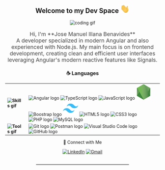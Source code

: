 <div align="center">

  <h2>
    Welcome to my Dev Space
    <img src="https://raw.githubusercontent.com/ABSphreak/ABSphreak/master/gifs/Hi.gif" width="30" alt="Hi" />
  </h2>

  <img src="https://user-images.githubusercontent.com/5713670/87202985-820dcb80-c2b6-11ea-9f56-7ec461c497c3.gif" width="200" alt="coding 
   gif" />
  <p style="max-width: 600px; font-size: 1.1rem; color: #444;">
     Hi, I'm **Jose Manuel Illana Benavides**<br>A developer specialized in modern Angular and also experienced with Node.js.  
     My main focus is on frontend development, creating clean and efficient user interfaces leveraging Angular's modern reactive features 
     like Signals.
  </p>
  
  <h3>☕️ Languages</h3>
<table align="center">
    <tr>
        <td style="font-weight: bold; padding-right: 10px; vertical-align: center; border: none;">
                  <img src="https://media2.giphy.com/media/QssGEmpkyEOhBCb7e1/giphy.gif?cid=ecf05e47a0n3gi1bfqntqmob8g9aid1oyj2wr3ds3mg700bl&rid=giphy.gif" width="30" alt="Skills gif">
        </td>
        <td>
          <img src="https://i.giphy.com/media/XEDIHHp3i8bVoEdxd7/200.webp" width="45" alt="Angular logo" />
          <img src="https://cdn.jsdelivr.net/gh/devicons/devicon/icons/typescript/typescript-original.svg" width="45" alt="TypeScript logo"/>
          <img src="https://i.giphy.com/media/ln7z2eWriiQAllfVcn/200w.webp" width="50" alt="JavaScript logo" />
          <img src="https://raw.githubusercontent.com/github/explore/main/topics/nodejs/nodejs.png" width="50" alt="Node.js logo" />  
          <img src="https://i.giphy.com/media/Sr8xDpMwVKOHUWDVRD/200.webp" width="50" alt="Boostrap logo" />
          <img src="https://raw.githubusercontent.com/devicons/devicon/master/icons/tailwindcss/tailwindcss-original.svg" width="50" />
          <img src="https://i.giphy.com/media/XAxylRMCdpbEWUAvr8/200.webp" width="52" alt="HTML5 logo" />
          <img src="https://i.giphy.com/media/fsEaZldNC8A1PJ3mwp/200.webp" width="52" alt="CSS3 logo" />
          <img src="https://i.giphy.com/media/JqDcpPX8vWahUny0pE/200.webp" width="72" alt="PHP logo" />
          <img src="https://cdn.jsdelivr.net/gh/devicons/devicon/icons/mysql/mysql-original.svg" width="50" alt="MySQL logo" />
        </td>
    </tr>
    <tr>
        <td style="font-weight: bold; padding-right: 10px; vertical-align: center; border: none;">
          <img src="https://media.giphy.com/media/TEnXkcsHrP4YedChhA/giphy.gif" width="30" alt="Tools gif">
        </td>
        <td>
          <img src="https://cdn.jsdelivr.net/gh/devicons/devicon/icons/git/git-original.svg" width="50" alt="Git logo" />
          <img src="https://cdn.jsdelivr.net/gh/devicons/devicon/icons/postman/postman-original.svg" width="48" alt="Postman logo" />
          <img src="https://cdn.jsdelivr.net/gh/devicons/devicon/icons/vscode/vscode-original.svg" width="45" alt="Visual Studio Code logo" />
          <img src="https://cdn.jsdelivr.net/gh/devicons/devicon/icons/github/github-original.svg" width="50" alt="GitHub logo" />
        </td>
    </tr>
</table>

🤝   Connect with Me
  
   [![LinkedIn](https://img.shields.io/badge/LinkedIn-0077B5?style=for-the-badge&logo=linkedin&logoColor=white)](https://www.linkedin.com/in/jose-manuel-illana-benavides-8177a8267/)
   [![Gmail](https://img.shields.io/badge/Gmail-D14836?style=for-the-badge&logo=gmail&logoColor=white)](mailto:jmabenavides25@gmail.com)

  <hr style="width: 60%; margin: 2rem auto; border: 0.5px solid #ddd;" />

